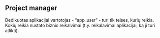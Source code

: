 ## Project manager

Dedikuotas aplikacijai vartotojas - “app_user” - turi tik teises, kurių reikia. Kokių reikia nustato biznio reikalvimai (t.y. reikalavimai aplikacijai, ką ji turi atlikti).

